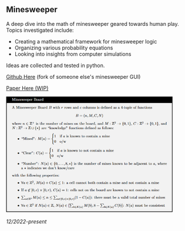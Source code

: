 ## Minesweeper

A deep dive into the math of minesweeper geared towards human play. Topics investigated include:

* Creating a mathematical framework for minesweeper logic
* Organizing various probability equations
* Looking into insights from computer simulations

Ideas are collected and tested in python.

[Github Here](https://github.com/Origamijr/minesweeper-pygame) (fork of someone else's minesweeper GUI)

<a href="assets/files/Minesweeper.pdf">Paper Here (WIP)</a>

<img src="assets/images/minesweeper-math.PNG" width="90%" height="YYY" class="center"/>

*12/2022-present*
